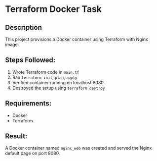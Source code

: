# Terraform Docker Task

## Description
This project provisions a Docker container using Terraform with Nginx image.

## Steps Followed:
1. Wrote Terraform code in `main.tf`
2. Ran `terraform init`, `plan`, `apply`
3. Verified container running on localhost:8080
4. Destroyed the setup using `terraform destroy`

## Requirements:
- Docker
- Terraform

## Result:
A Docker container named `nginx_web` was created and served the Nginx default page on port 8080.
